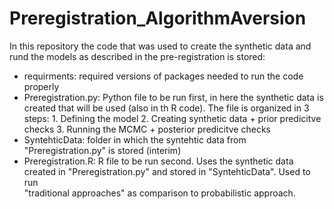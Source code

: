 # Preregistration_AlgorithmAversion

In this repository the code that was used to create the synthetic data and rund the models as described in the pre-registration is stored:

- requirments: required versions of packages needed to run the code properly
- Preregistration.py: Python file to be run first, in here the synthetic data is created that will be used (also in th R code).
    The file is organized in 3 steps:   1. Defining the model
                                        2. Creating synthetic data + prior predicitve checks
                                        3. Running the MCMC + posterior predicitve checks
- SyntehticData: folder in which the syntehtic data from "Preregistration.py" is stored (interim)
- Preregistration.R: R file to be run second. Uses the synthetic data created in "Preregistration.py" and stored in "SyntehticData". Used to run    
    "traditional approaches" as comparison to probabilistic approach.
